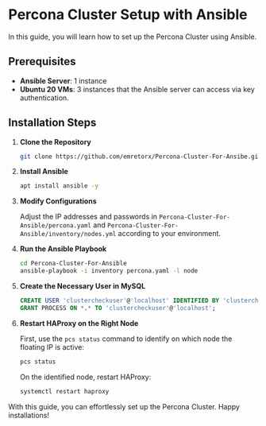 # Percona Cluster Setup with Ansible

In this guide, you will learn how to set up the Percona Cluster using Ansible.

## Prerequisites

- **Ansible Server**: 1 instance
- **Ubuntu 20 VMs**: 3 instances that the Ansible server can access via key authentication.

## Installation Steps

1. **Clone the Repository**
   
   ```bash
   git clone https://github.com/emretorx/Percona-Cluster-For-Ansibe.git
   ```

2. **Install Ansible**

   ```bash
   apt install ansible -y
   ```

3. **Modify Configurations**

   Adjust the IP addresses and passwords in `Percona-Cluster-For-Ansible/percona.yaml` and `Percona-Cluster-For-Ansible/inventory/nodes.yml` according to your environment.

4. **Run the Ansible Playbook**

   ```bash
   cd Percona-Cluster-For-Ansible
   ansible-playbook -i inventory percona.yaml -l node
   ```

5. **Create the Necessary User in MySQL**

   ```sql
   CREATE USER 'clustercheckuser'@'localhost' IDENTIFIED BY 'clustercheckpassword!';
   GRANT PROCESS ON *.* TO 'clustercheckuser'@'localhost';
   ```

6. **Restart HAProxy on the Right Node**

   First, use the `pcs status` command to identify on which node the floating IP is active:

   ```bash
   pcs status
   ```

   On the identified node, restart HAProxy:

   ```bash
   systemctl restart haproxy
   ```

With this guide, you can effortlessly set up the Percona Cluster. Happy installations!
